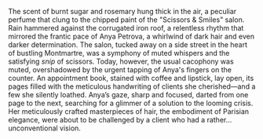 The scent of burnt sugar and rosemary hung thick in the air, a peculiar perfume that clung to the chipped paint of the "Scissors & Smiles" salon.  Rain hammered against the corrugated iron roof, a relentless rhythm that mirrored the frantic pace of  Anya Petrova, a whirlwind of dark hair and even darker determination.  The salon, tucked away on a side street in the heart of bustling Montmartre, was a symphony of muted whispers and the satisfying *snip* of scissors.  Today, however, the usual cacophony was muted, overshadowed by the urgent tapping of Anya's fingers on the counter.  An appointment book, stained with coffee and lipstick, lay open, its pages filled with the meticulous handwriting of clients she cherished—and a few she silently loathed.  Anya’s gaze, sharp and focused, darted from one page to the next, searching for a glimmer of a solution to the looming crisis.  Her meticulously crafted masterpieces of hair, the embodiment of Parisian elegance, were about to be challenged by a client who had a rather… unconventional vision.
